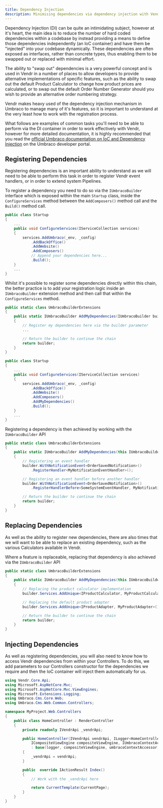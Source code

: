 ```yaml
---
title: Dependency Injection
description: Minimising dependencies via dependency injection with Vendr, the eCommerce solution for Umbraco
---
```


Dependency Injection (DI) can be quite an intimidating subject, however at it's heart, the main idea is to reduce the number of hard coded dependencies within a codebase by instead providing a means to define those dependencies independently (an IoC container) and have them be "injected" into your codebase dynamically. These dependencies are often exposed as interfaces, rather than concrete types, thus enabling them to be swapped out or replaced with minimal effort.

The ability to "swap out" dependencies is a very powerful concept and is used in Vendr in a number of places to allow developers to provide alternative implementations of specific features, such as the ability to swap out the default Product Calculator to change how product prices are calculated, or to swap out the default Order Number Generator should you wish to provide an alternative order numbering strategy.

Vendr makes heavy used of the dependency injection mechanism in Umbraco to manage many of it's features, so it is important to understand at the very least how to work with the registration process.

What follows are examples of common tasks you'll need to be able to perform via the DI container in order to work effectively with Vendr, however for more detailed documentation, it is highly recommended that you read the [official Umbraco documentation on IoC and Dependency Injection](https://our.umbraco.com/documentation/reference/using-ioc/) on the Umbraco developer portal.

## Registering Dependencies

Registering dependencies is an important ability to understand as we will need to be able to perform this task in order to register Vendr event handlers, or in order to extend system Pipelines.

To register a dependency you need to do so via the `IUmbracoBuilder` interface which is exposed within the main `Startup` class, inside the `ConfigureServices` method between the `AddComposers()` method call and the `Build()` method call.

````csharp
public class Startup
{
    ...
    public void ConfigureServices(IServiceCollection services)
    {
        services.AddUmbraco(_env, _config)
            .AddBackOffice()
            .AddWebsite()
            .AddComposers()
            // Append your dependencies here...
            .Build();
    }
    ...
}
````

Whilst it's possible to register some dependencies directly within this chain, the better practice is to add your registration logic inside an `IUmbracoBuilder` extension method and then call that within the `ConfigureServices` method.

````csharp
public static class UmbracoBuilderExtensions
{
    public static IUmbracoBuilder AddMyDependencies(IUmbracoBuilder builder)
    {
        // Register my dependencies here via the builder parameter
        ...

        // Return the builder to continue the chain
        return builder;
    }
}
````

````csharp
public class Startup
{
    ...
    public void ConfigureServices(IServiceCollection services)
    {
        services.AddUmbraco(_env, _config)
            .AddBackOffice()
            .AddWebsite()
            .AddComposers()
            .AddMyDependencies()
            .Build();
    }
    ...
}
````

Registering a dependency is then achieved by working with the `IUmbracoBuilder` API

````csharp
public static class UmbracoBuilderExtensions
{
    public static IUmbracoBuilder AddMyDependencies(this IUmbracoBuilder builder)
    {
        // Registering an event handler
        builder.WithNotificationEvent<OrderSavedNotification>()
            .RegisterHandler<MyNotificationEventHandler>();

        // Registering an event handler before another handler
        builder.WithNotificationEvent<OrderSavedNotification>()
            .RegisterHandlerBefore<SomeSystemEventHandler, MyNotificationEventHandler>();

        // Return the builder to continue the chain
        return builder;
    }
}
````

## Replacing Dependencies

As well as the ability to register new dependencies, there are also times that we will want to be able to replace an existing dependency, such as the various Calculators available in Vendr.

Where a feature is replaceable, replacing that dependency is also achieved via the `IUmbracoBuilder` API

````csharp
public static class UmbracoBuilderExtensions
{
    public static IUmbracoBuilder AddMyDependencies(this IUmbracoBuilder builder)
    {
        // Replacing the product calculator implementation
        builder.Services.AddUnique<IProductCalculator, MyProductCalculator>();

        // Replacing the default product adapter
        builder.Services.AddUnique<IProductAdapter, MyProductAdapter>();

        // Return the builder to continue the chain
        return builder;
    }
}
````

## Injecting Dependencies

As well as registering dependencies, you will also need to know how to access Vendr dependencies from within your Controllers. To do this, we add parameters to our Controllers constructor for the dependencies we require and then the IoC container will inject them automatically for us.

````csharp
using Vendr.Core.Api;
using Microsoft.AspNetCore.Mvc;
using Microsoft.AspNetCore.Mvc.ViewEngines;
using Microsoft.Extensions.Logging;
using Umbraco.Cms.Core.Web;
using Umbraco.Cms.Web.Common.Controllers;

namespace MyProject.Web.Controllers
{
    public class HomeController : RenderController
    {
        private readonly IVendrApi _vendrApi;

        public HomeController(IVendrApi vendrApi, ILogger<HomeController> logger, 
            ICompositeViewEngine compositeViewEngine, IUmbracoContextAccessor umbracoContextAccessor)
            : base(logger, compositeViewEngine, umbracoContextAccessor)
        {
            _vendrApi = vendrApi;
        }

        public  override IActionResult Index()
        {
            // Work with the _vendrApi here

            return CurrentTemplate(CurrentPage);
        }
    }
}
````
